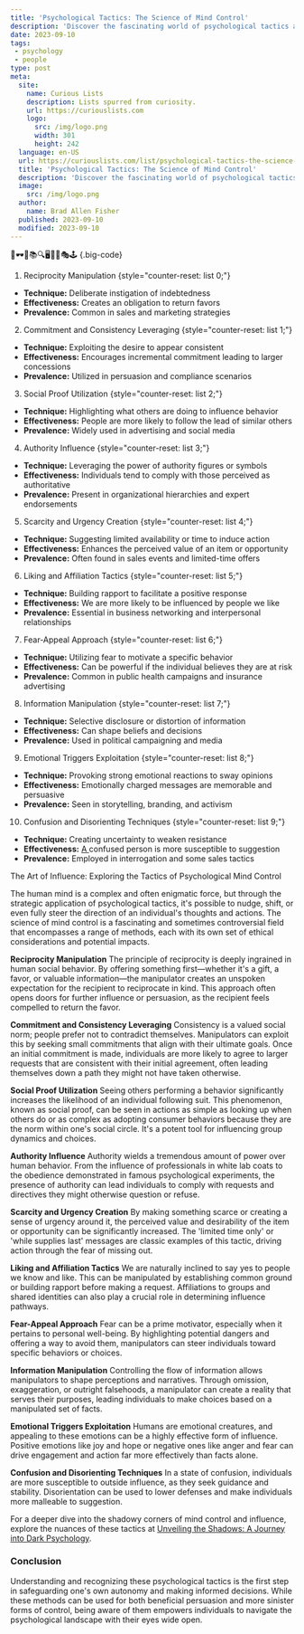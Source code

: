```yaml
---
title: 'Psychological Tactics: The Science of Mind Control'
description: 'Discover the fascinating world of psychological tactics and their powerful influence on the human mind. Unlock the secrets of mind control.'
date: 2023-09-10
tags:
 - psychology
 - people
type: post
meta:
  site:
    name: Curious Lists
    description: Lists spurred from curiosity.
    url: https://curiouslists.com
    logo:
      src: /img/logo.png
      width: 301
      height: 242
  language: en-US
  url: https://curiouslists.com/list/psychological-tactics-the-science-of-mind-control
  title: 'Psychological Tactics: The Science of Mind Control'
  description: 'Discover the fascinating world of psychological tactics and their powerful influence on the human mind. Unlock the secrets of mind control.'
  image:
    src: /img/logo.png
  author:
    name: Brad Allen Fisher
  published: 2023-09-10
  modified: 2023-09-10
---
```



🧠🕶️💬📚🔍🖥️👥🤔🎭🕹️ {.big-code}

1. Reciprocity Manipulation {style="counter-reset: list 0;"}
  - **Technique:** Deliberate instigation of indebtedness
  - **Effectiveness:** Creates an obligation to return favors
  - **Prevalence:** Common in sales and marketing strategies

2. Commitment and Consistency Leveraging {style="counter-reset: list 1;"}
  - **Technique:** Exploiting the desire to appear consistent
  - **Effectiveness:** Encourages incremental commitment leading to larger concessions
  - **Prevalence:** Utilized in persuasion and compliance scenarios

3. Social Proof Utilization {style="counter-reset: list 2;"}
  - **Technique:** Highlighting what others are doing to influence behavior
  - **Effectiveness:** People are more likely to follow the lead of similar others
  - **Prevalence:** Widely used in advertising and social media

4. Authority Influence {style="counter-reset: list 3;"}
  - **Technique:** Leveraging the power of authority figures or symbols
  - **Effectiveness:** Individuals tend to comply with those perceived as authoritative
  - **Prevalence:** Present in organizational hierarchies and expert endorsements

5. Scarcity and Urgency Creation {style="counter-reset: list 4;"}
  - **Technique:** Suggesting limited availability or time to induce action
  - **Effectiveness:** Enhances the perceived value of an item or opportunity
  - **Prevalence:** Often found in sales events and limited-time offers

6. Liking and Affiliation Tactics {style="counter-reset: list 5;"}
  - **Technique:** Building rapport to facilitate a positive response
  - **Effectiveness:** We are more likely to be influenced by people we like
  - **Prevalence:** Essential in business networking and interpersonal relationships

7. Fear-Appeal Approach {style="counter-reset: list 6;"}
  - **Technique:** Utilizing fear to motivate a specific behavior
  - **Effectiveness:** Can be powerful if the individual believes they are at risk
  - **Prevalence:** Common in public health campaigns and insurance advertising

8. Information Manipulation {style="counter-reset: list 7;"}
  - **Technique:** Selective disclosure or distortion of information
  - **Effectiveness:** Can shape beliefs and decisions
  - **Prevalence:** Used in political campaigning and media

9. Emotional Triggers Exploitation {style="counter-reset: list 8;"}
  - **Technique:** Provoking strong emotional reactions to sway opinions
  - **Effectiveness:** Emotionally charged messages are memorable and persuasive
  - **Prevalence:** Seen in storytelling, branding, and activism

10. Confusion and Disorienting Techniques {style="counter-reset: list 9;"}
  - **Technique:** Creating uncertainty to weaken resistance
  - **Effectiveness:** [A  ](https://curiouslists.com/list/manipulation-in-relationships-signs-and-solutions)confused person is more susceptible to suggestion
  - **Prevalence:** Employed in interrogation and some sales tactics

The Art of Influence: Exploring the Tactics of Psychological Mind Control

The human mind is a complex and often enigmatic force, but through the strategic application of psychological tactics, it's possible to nudge, shift, or even fully steer the direction of an individual's thoughts and actions. The science of mind control is a fascinating and sometimes controversial field that encompasses a range of methods, each with its own set of ethical considerations and potential impacts.

**Reciprocity Manipulation**
The principle of reciprocity is deeply ingrained in human social behavior. By offering something first—whether it's a gift, a favor, or valuable information—the manipulator creates an unspoken expectation for the recipient to reciprocate in kind. This approach often opens doors for further influence or persuasion, as the recipient feels compelled to return the favor.

**Commitment and Consistency Leveraging**
Consistency is a valued social norm; people prefer not to contradict themselves. Manipulators can exploit this by seeking small commitments that align with their ultimate goals. Once an initial commitment is made, individuals are more likely to agree to larger requests that are consistent with their initial agreement, often leading themselves down a path they might not have taken otherwise.

**Social Proof Utilization**
Seeing others performing a behavior significantly increases the likelihood of an individual following suit. This phenomenon, known as social proof, can be seen in actions as simple as looking up when others do or as complex as adopting consumer behaviors because they are the norm within one's social circle. It's a potent tool for influencing group dynamics and choices.

**Authority Influence**
Authority wields a tremendous amount of power over human behavior. From the influence of professionals in white lab coats to the obedience demonstrated in famous psychological experiments, the presence of authority can lead individuals to comply with requests and directives they might otherwise question or refuse.

**Scarcity and Urgency Creation**
By making something scarce or creating a sense of urgency around it, the perceived value and desirability of the item or opportunity can be significantly increased. The 'limited time only' or 'while supplies last' messages are classic examples of this tactic, driving action through the fear of missing out.

**Liking and Affiliation Tactics**
We are naturally inclined to say yes to people we know and like. This can be manipulated by establishing common ground or building rapport before making a request. Affiliations to groups and shared identities can also play a crucial role in determining influence pathways.

**Fear-Appeal Approach**
Fear can be a prime motivator, especially when it pertains to personal well-being. By highlighting potential dangers and offering a way to avoid them, manipulators can steer individuals toward specific behaviors or choices.

**Information Manipulation**
Controlling the flow of information allows manipulators to shape perceptions and narratives. Through omission, exaggeration, or outright falsehoods, a manipulator can create a reality that serves their purposes, leading individuals to make choices based on a manipulated set of facts.

**Emotional Triggers Exploitation**
Humans are emotional creatures, and appealing to these emotions can be a highly effective form of influence. Positive emotions like joy and hope or negative ones like anger and fear can drive engagement and action far more effectively than facts alone.

**Confusion and Disorienting Techniques**
In a state of confusion, individuals are more susceptible to outside influence, as they seek guidance and stability. Disorientation can be used to lower defenses and make individuals more malleable to suggestion.

For a deeper dive into the shadowy corners of mind control and influence, explore the nuances of these tactics at [Unveiling the Shadows: A Journey into Dark Psychology](https://curiouslists.com/list/unveiling-the-shadows-a-journey-into-dark-psychology).

### Conclusion

Understanding and recognizing these psychological tactics is the first step in safeguarding one's own autonomy and making informed decisions. While these methods can be used for both beneficial persuasion and more sinister forms of control, being aware of them empowers individuals to navigate the psychological landscape with their eyes wide open.